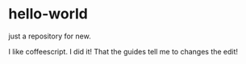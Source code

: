# hello-world
just a repository for new.

I like coffeescript.
I did it! That the guides tell me to changes the edit!
